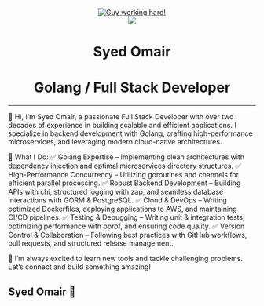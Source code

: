  <div align="center" style="border:none;">
    <a href="https://syedomair.github.io" target="_blank"><img alt="Guy working hard!" src="https://raw.github.com/syedomair/syedomair/master/images/githubOverview.png"></a>
    <br>
    <img align="center" src="https://visitor-badge.laobi.icu/badge?page_id=syedomair.syedomair" />
</div>
<h1 align="center" style="border: none;">Syed Omair</h1>
<h1 align="center" style="border: none;">Golang / Full Stack Developer</h1>
<hr>
<be>

👋 Hi, I'm Syed Omair, a passionate Full Stack Developer with over two decades of experience in building scalable and efficient applications. I specialize in backend development with Golang, crafting high-performance microservices, and leveraging modern cloud-native architectures.

🚀 What I Do:
✅ Golang Expertise – Implementing clean architectures with dependency injection and optimal microservices directory structures.
✅ High-Performance Concurrency – Utilizing goroutines and channels for efficient parallel processing.
✅ Robust Backend Development – Building APIs with chi, structured logging with zap, and seamless database interactions with GORM & PostgreSQL.
✅ Cloud & DevOps – Writing optimized Dockerfiles, deploying applications to AWS, and maintaining CI/CD pipelines.
✅ Testing & Debugging – Writing unit & integration tests, optimizing performance with pprof, and ensuring code quality.
✅ Version Control & Collaboration – Following best practices with GitHub workflows, pull requests, and structured release management.

📌 I’m always excited to learn new tools and tackle challenging problems. Let’s connect and build something amazing!




## Syed Omair 👋

<!--
**syedomair/syedomair** is a ✨ _special_ ✨ repository because its `README.md` (this file) appears on your GitHub profile.

Here are some ideas to get you started:

- 🔭 I’m currently working on ...
- 🌱 I’m currently learning ...
- 👯 I’m looking to collaborate on ...
- 🤔 I’m looking for help with ...
- 💬 Ask me about ...
- 📫 How to reach me: ...
- 😄 Pronouns: ...
- ⚡ Fun fact: ...
-->
